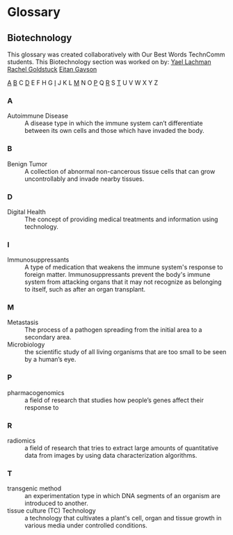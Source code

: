 # Glossary
## Biotechnology

This glossary was created collaboratively with Our Best Words TechnComm students. This Biotechnology section was worked on by:
[Yael Lachman](https://www.linkedin.com/in/yael-lachman/)
[Rachel Goldstuck](https://www.linkedin.com/in/rachel-goldstuck/)
[Eitan Gavson](https://www.linkedin.com/in/eitan-gavson/)

[A](#a) [B](#b) C [D](#d) E F H G [I](#i) J K L [M](#m) N O [P](#p) Q [R](#r) S [T](#t) U V W X Y Z

### A
<dl>
  <dt>Autoimmune Disease</dt>
  <dd>A disease type in which the immune system can’t differentiate between its own cells and those which have invaded the body.</dd>
</dl>

### B
<dl>
  <dt>Benign Tumor</dt>
  <dd>A collection of abnormal non-cancerous tissue cells that can grow uncontrollably and invade nearby tissues.</dd>
</dl>

### D
<dl>
  <dt>Digital Health</dt>
  <dd>The concept of providing medical treatments and information using technology.</dd>
</dl> 

### I
<dl>
  <dt>Immunosuppressants</dt>
  <dd>A type of medication that weakens the immune system's response to foreign matter. Immunosuppressants prevent the body's immune system from attacking organs that it may not recognize as belonging to itself, such as after an organ transplant.</dd>
</dl>

### M
<dl>
  <dt>Metastasis</dt>
  <dd>The process of a pathogen spreading from the initial area to a secondary area.</dd>
  <dt>Microbiology</dt>
  <dd>the scientific study of all living organisms that are too small to be seen by a human’s eye.</dd>
</dl>

### P
<dl>
  <dt>pharmacogenomics</dt>
  <dd>a field of research that studies how people’s genes affect their response to 
</dd>
</dl>

### R
<dl>
  <dt>radiomics</dt>
  <dd>a field of research that tries to extract large amounts of quantitative data from images by using data characterization algorithms.</dd>
</dl>


### T
<dl>
  <dt>transgenic method</dt>
  <dd>an experimentation type in which DNA segments of an organism are introduced to another.</dd>
  <dt>tissue culture (TC) Technology</dt>
  <dd>a technology that cultivates a plant's cell, organ and tissue growth in various media under controlled conditions.</dd>
</dl>
